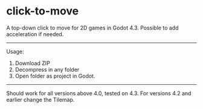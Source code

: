 # click-to-move
 A top-down click to move for 2D games in Godot 4.3.
 Possible to add acceleration if needed. 

 --- 
 Usage:
 1. Download ZIP
 2. Decompress in any folder
 3. Open folder as project in Godot.

 ---
 Should work for all versions above 4.0, tested on 4.3. 
 For versions 4.2 and earlier change the Tilemap.